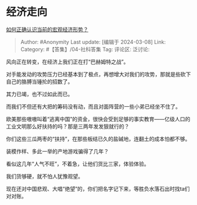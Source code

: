 # 经济走向
[如何正确认识当前的宏观经济形势？](https://www.zhihu.com/question/299689667/answer/3422610792)

> Author: #Anonymity
> Last update: [编辑于 2024-03-08]
> Link:
> Category: #【答集】/04-社科答集 
> Tag: 
> 评论区:
> 泛讨论:

风向正在转变，在经济上我们正在打“巴赫姆特之战”。

对手能发动的攻势压力已经基本到了极点，再想增大对我们的攻势，那就是些砍下自己的胳膊当锤抡的招数了。

其力已竭，也不过如此而已。

而我们不但还有大把的筹码没有动，而且对面阵营的一些小弟已经坐不住了。

欧美那些嗷嗷叫着“逃离中国”的资金，很快会受到足够的事实教育——亿级人口的工业文明那么好扶持的吗？那是三两年发发狠就行的？

你们这些三瓜两枣的“扶持”，在那些板结已久的盐碱地，连翻土的成本怕都不够。

装模作样、多此一举的产地游戏骗得了几年？

看似这几年“人气不旺”，不着急，让他们货比三家，体验体验。

我们货够硬，就不怕人犹豫观望。

现在还对中国悲观、大唱“绝望”的，你们把名字记下来，等胜负水落石出时找ta们对对账。